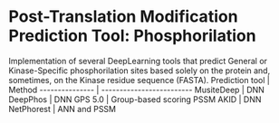 # Post-Translation Modification Prediction Tool: Phosphorilation
Implementation of several DeepLearning tools that predict General or Kinase-Specific phosphorilation sites based solely on the protein and, sometimes, on the Kinase residue sequence (FASTA).
Prediction tool | Method
--------------- | -------------------------
MusiteDeep      | DNN
DeepPhos        | DNN
GPS 5.0         | Group-based scoring PSSM
AKID            | DNN
NetPhorest      | ANN and PSSM
